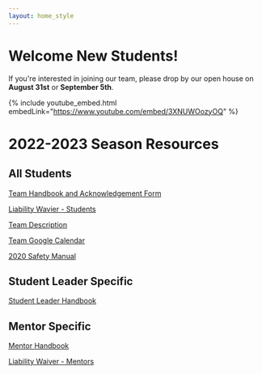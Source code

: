 ```yaml
---
layout: home_style
---
```


# Welcome New Students!

If you're interested in joining our team, please drop by our open house on **August 31st** or **September 5th**.

{% include youtube_embed.html embedLink="https://www.youtube.com/embed/3XNUWOozyOQ" %}

# 2022-2023 Season Resources

## All Students

[Team Handbook and Acknowledgement Form](assets/documents/RC_handbook_2022-2023_v1p0.pdf)

[Liability Wavier - Students](assets/documents/First-Robotics-Liability-Waiver-Students.pdf)

[Team Description](assets/documents/RC_team_description_2022-2023_v1p0.pdf)

[Team Google Calendar](https://calendar.google.com/calendar/embed?src=frc1736%40gmail.com&ctz=America%2FChicago)

[2020 Safety Manual](https://www.firstinspires.org/sites/default/files/uploads/resource_library/frc/team-resources/safety/2020/2020-FIRST-Robotics-Competition-Safety-Manual.pdf)

## Student Leader Specific

[Student Leader Handbook](assets/documents/RC_student_leader_handbook_2022-2023_v1p0.pdf)

## Mentor Specific

[Mentor Handbook](assets/documents/RC_mentor_handbook_2022-2023_v1p0.pdf)

[Liability Waiver - Mentors](assets/documents/First-Robotics-Liability-Waiver-Mentors.pdf)
